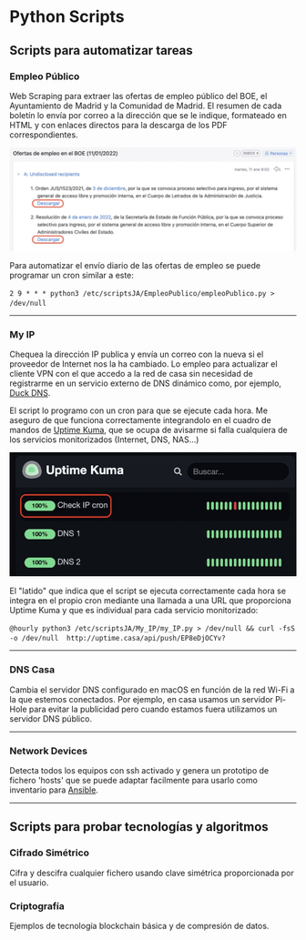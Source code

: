 # Python Scripts

## Scripts para automatizar tareas


### Empleo Público
Web Scraping para extraer las ofertas de empleo público del BOE, el Ayuntamiento de Madrid y la 
Comunidad de Madrid. El resumen de cada boletín lo envía por correo a la dirección que se le indique, formateado en 
HTML y con enlaces directos para la descarga de los PDF correspondientes.

<p align="center">
<img src="https://github.com/Sustoja/PythonScripts/blob/main/images/CorreoBOE.jpg?raw=true" width="800">
</p>

Para automatizar el envío diario de las ofertas de empleo se puede programar un cron similar a este:

`2 9 * * * python3 /etc/scriptsJA/EmpleoPublico/empleoPublico.py > /dev/null`

---

### My IP
Chequea la dirección IP publica y envía un correo con la nueva si el proveedor de Internet nos la ha
cambiado. Lo empleo para actualizar el cliente VPN con el que accedo a la red de casa sin necesidad de registrarme 
en un servicio externo de DNS dinámico como, por ejemplo, [Duck DNS](http://www.duckdns.org).

El script lo programo con un cron para que se ejecute cada hora. Me aseguro de que funciona correctamente integrandolo
en el cuadro de mandos de [Uptime Kuma](https://github.com/louislam/uptime-kuma), que se ocupa de avisarme si falla
cualquiera de los servicios monitorizados (Internet, DNS, NAS...)

<p align="center">
<img src="https://github.com/Sustoja/PythonScripts/blob/main/images/CronCheckUptime.jpg?raw=true" width="800">
</p>

El "latido" que indica que el script se ejecuta correctamente cada hora se integra en el propio cron mediante una
llamada a una URL que proporciona Uptime Kuma y que es individual para cada servicio monitorizado:

`@hourly python3 /etc/scriptsJA/My_IP/my_IP.py > /dev/null && curl -fsS -o /dev/null  http://uptime.casa/api/push/EP8eDjOCYv?`

---

### DNS Casa
Cambia el servidor DNS configurado en macOS en función de la red Wi-Fi a la que estemos conectados. Por ejemplo,
en casa usamos un servidor Pi-Hole para evitar la publicidad pero cuando estamos fuera utilizamos un servidor
DNS público.

---

### Network Devices
Detecta todos los equipos con ssh activado y genera un prototipo de fichero 'hosts' que se puede 
adaptar facilmente para usarlo como inventario para [Ansible](https://github.com/Sustoja/Ansible).

---

## Scripts para probar tecnologías y algoritmos

### Cifrado Simétrico
Cifra y descifra cualquier fichero usando clave simétrica proporcionada por el usuario.

### Criptografía
Ejemplos de tecnología blockchain básica y de compresión de datos.
